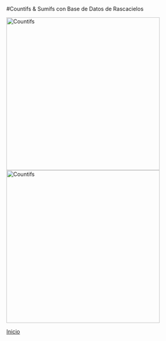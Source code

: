 #Countifs & Sumifs con Base de Datos de Rascacielos

<img src="https://i.imgur.com/0MuD443.png" style="width: 700px; width: 400px" alt="Countifs">
<br>
<img src="https://i.imgur.com/jX5Mpxg.png" style="width: 700px; width: 400px" alt="Countifs">
<br>

[Inicio](index.md)
